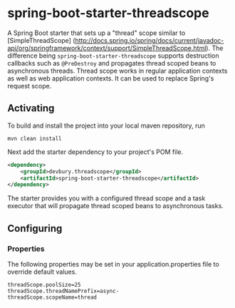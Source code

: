 # spring-boot-starter-threadscope
A Spring Boot starter that sets up a "thread" scope similar to [SimpleThreadScope]
(http://docs.spring.io/spring/docs/current/javadoc-api/org/springframework/context/support/SimpleThreadScope.html).
The difference being `spring-boot-starter-threadscope` supports destruction callbacks such as `@PreDestroy` and
propagates thread scoped beans to asynchronous threads.  Thread scope works in regular application contexts as
well as web application contexts.  It can be used to replace Spring's request scope.

## Activating
To build and install the project into your local maven repository, run

`mvn clean install`

Next add the starter dependency to your project's POM file.

```xml
<dependency>
    <groupId>devbury.threadscope</groupId>
    <artifactId>spring-boot-starter-threadscope</artifactId>
</dependency>
```

The starter provides you with a configured thread scope and a task executor that will propagate thread scoped beans
to asynchronous tasks.

## Configuring
### Properties

The following properties may be set in your application.properties file to override default values.
```properties
threadScope.poolSize=25
threadScope.threadNamePrefix=async-
threadScope.scopeName=thread
```
